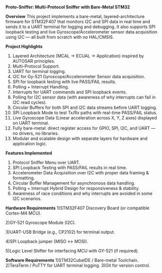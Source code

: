 **Proto-Sniffer: Multi-Protocol Sniffer with Bare-Metal STM32**

**Overview**
This project implements a bare-metal, layered-architecture firmware for STM32F407 that monitors I2C and SPI data in real time and sends it to a UART terminal for logging and debugging.
It also supports SPI loopback testing and live Gyroscope/Accelerometer sensor data acquisition using I2C — all built from scratch with no HAL/CMSIS.


**Project Highlights**
 1) Layered Architecture (MCAL → ECUAL → Application) inspired by AUTOSAR principles.
 2) Multi-Protocol Support.
 3) UART for terminal logging.
 4) I2C for Gy-521 Gyroscope/Accelerometer Sensor data acquisition.
 5) SPI for loopback testing with live PASS/FAIL results.
 6) Polling + Interrupt Handling.
 7) Interrupts for UART commands and SPI loopback events.
 8) Polling for I2C sensor data (with awareness of why interrupts can fail in I2C read cycles).
 9) Circular Buffers for both SPI and I2C data streams before UART logging.
10) SPI Loopback Mode to test Tx/Rx paths with real-time PASS/FAIL status.
11) Live Gyroscope Data (Linear acceleration across X, Y, Z axes) displayed on UART terminal.
12) Fully bare-metal: direct register access for GPIO, SPI, I2C, and UART — no drivers, no libraries.
13) Modular and scalable design with separate layers for hardware and application logic.

**Features Implemented**
1) Protocol Sniffer Menu over UART.
2) SPI Loopback Testing with PASS/FAIL results in real time.
3) Accelerometer Data Acquisition over I2C with proper data framing & formatting.
4) Circular Buffer Management for asynchronous data handling.
5) Polling + Interrupt Hybrid Design for responsiveness & stability.
6) Awareness of race conditions and why interrupts are avoided in some I2C scenarios.


**Hardware Requirements**
1)STM32F407 Discovery Board (or compatible Cortex-M4 MCU).

2)GY-521 Gyroscope Module (I2C).

3)UART-USB Bridge (e.g., CP2102) for terminal output.

4)SPI Loopback jumper (MISO ↔ MOSI).

5)Logic Level Shifter for interfacing MCU with GY-521 (if required).

**Software Requirements**
1)STM32CubeIDE / Bare-metal Toolchain.
2)TeraTerm / PuTTY for UART terminal logging.
3)Git for version control.

